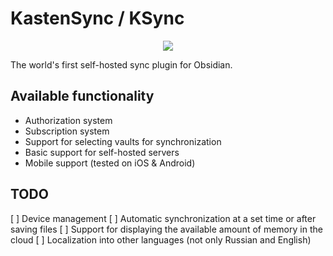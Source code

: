 # KastenSync / KSync

<p align="center"><img src="https://i.imgur.com/eao3ahY.jpeg"></p>

The world's first self-hosted sync plugin for Obsidian.

## Available functionality

- Authorization system
- Subscription system
- Support for selecting vaults for synchronization
- Basic support for self-hosted servers
- Mobile support (tested on iOS & Android)

## TODO

[ ] Device management
[ ] Automatic synchronization at a set time or after saving files
[ ] Support for displaying the available amount of memory in the cloud
[ ] Localization into other languages (not only Russian and English)